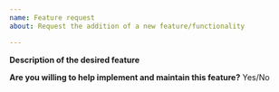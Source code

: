 ```yaml
---
name: Feature request
about: Request the addition of a new feature/functionality

---
```


**Description of the desired feature**



<!-- Please be as detailed as you can in your description. If possible, include an example of how you would like to use this feature (even better if it's a code example). -->


**Are you willing to help implement and maintain this feature?** Yes/No

<!-- Every feature we add is code that we will have to maintain and keep updated. This takes a lot of effort. If you are willing to be involved in the project and help maintain your feature, it will make it easier for us to accept it. -->
